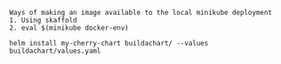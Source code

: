     Ways of making an image available to the local minikube deployment
    1. Using skaffold
    2. eval $(minikube docker-env)
    
    helm install my-cherry-chart buildachart/ --values buildachart/values.yaml 